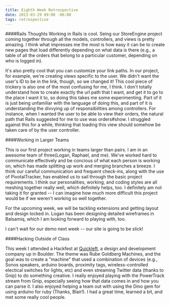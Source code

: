 ```yaml
---
title: Eighth Week Retrospective
date: 2013-03-29 09:00 -06:00
tags: retrospective
---
```


####Rails Thoughts
Working in Rails is cool. Seing our StoreEngine project coming together through all the models, controllers, and views is pretty amazing. I think what impresses me the most is how easy it can be to create new pages that load differently depending on what data is there (e.g., a table of all the orders that belong to a particular customer, depending on who is logged in).

It's also pretty cool that you can customize your link paths. In our project, for example, we're creating views specific to the user. We didn't want the user's ID to be in the link, though, so we changed it!  This cool piece of trickery is also one of the most confusing for me, I think. I don't totally understand how to create exactly the url path that I want, and get it to go to the place I want it to, so doing this takes me some experimenting. Part of it is just being unfamiliar with the language of doing this, and part of it is understanding the divvying up of responsibilities among controllers. For instance, when I wanted the user to be able to view their orders, the natural path that Rails suggested for me to use was orders#show. I struggled against this for a while, thinking that loading this view should somehow be taken care of by the user controller.


####Working in Larger Teams

This is our first project working in teams larger than pairs. I am in an awesome team of three(Logan, Raphael, and me). We've worked hard to communicate effectively and be concious of what each person is working on, which has made splitting up work and merging branches a breeze. I think our careful communication and frequent check-ins, along with the use of PivotalTracker, has enabled us to sail through the basic project requirements. I think our personalities, working, and coding styles are all meshing together really well, which definitely helps, too. I definitely am not taking it for granted -- I can imagine how much more difficult this project would be if we weren't working so well together.

For the upcoming week, we will be tackling extensions and getting layout and design locked in. Logan has been designing detailed wireframes in Balsamiq, which I am looking forward to playing with, too.

I can't wait for our demo next week -- our site is going to be slick!


####Hacking Outside of Class

This week I attended a Hackfest at [Quickleft](http://quickleft.com/), a design and development company up in Boulder. The theme was Rube Goldberg Machines, and the goal was to create a "machine" that used a combination of devices (e.g., Sonos speakers, arduino boards, proximity tags, wireless-controlled electical switches for lights, etc) and even streaming Twitter data (thanks to Gnip) to do something creative. I really enjoyed playing with the PowerTrack stream from Gnip, especially seeing how that data comes in and how you can parse it. I also enjoyed helping a team out with using the Dino gem for using arduino for ruby (Thanks, Blair!). I had a great time, learned a bit, and met some really cool people.
